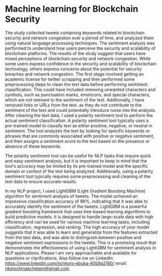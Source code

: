 # Machine learning for Blockchain Security
 The study collected tweets containing keywords related to blockchain security and network congestion over a period of time, and analyzed them using natural language processing techniques. The sentiment analysis was performed to understand how users perceive the security and scalability of blockchain platforms. The results of the study suggest that users have mixed perceptions of blockchain security and network congestion. While some users express confidence in the security and scalability of blockchain technology, others express concerns about the potential for security breaches and network congestion.
The first stage involved getting an academic license for twitter scrapping and then performed some preprocessing steps to clean the text data before performing sentiment classification. This could have included removing unwanted characters and symbols, such as punctuation marks, emoticons, and special characters, which are not relevant to the sentiment of the text. Additionally, I have removed links or URLs from the text, as they do not contribute to the sentiment of the text and could potentially introduce noise into the analysis.
After cleaning the text data, I used a polarity sentiment tool to perform the actual sentiment classification. A polarity sentiment tool typically uses a pre-trained model to classify text as either positive, negative, or neutral in sentiment. The tool analyzes the text by looking for specific keywords or phrases that are commonly associated with positive or negative sentiment, and then assigns a sentiment score to the text based on the presence or absence of these keywords.

The polarity sentiment tool can be useful for NLP tasks that require quick and easy sentiment analysis, but it is important to keep in mind that the tool's accuracy may be limited by its pre-trained model and the specific domain or context of the text being analyzed. Additionally, using a polarity sentiment tool typically requires some preprocessing and cleaning of the text data to ensure accurate results.

In my NLP project, I used LightGBM (Light Gradient Boosting Machine) algorithm for sentiment analysis of tweets. The model achieved an impressive classification accuracy of 96%, indicating that it was able to accurately identify the sentiment of the tweets. LightGBM is a powerful gradient boosting framework that uses tree-based learning algorithms to build predictive models. It is designed to handle large-scale data with high efficiency and can be used for various machine learning tasks, including classification, regression, and ranking. The high accuracy of your model suggests that it was able to learn and generalize from the features extracted from the text data, and was able to distinguish between positive and negative sentiment expressions in the tweets. This is a promising result that demonstrates the effectiveness of using LightGBM for sentiment analysis in NLP applications.
Please I am very approachable and available for questions or clarifications. Also follow me on LinkedIn: https://www.linkedin.com/in/nkoro-ebuka-40b9a2160/ email: nkorochinaechetam@gmail.com
